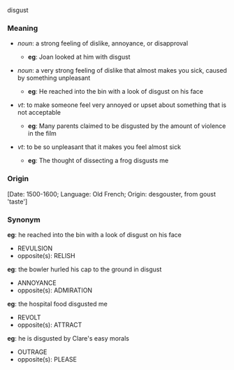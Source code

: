 disgust
### Meaning
+ _noun_: a strong feeling of dislike, annoyance, or disapproval
	+ __eg__: Joan looked at him with disgust
+ _noun_: a very strong feeling of dislike that almost makes you sick, caused by something unpleasant
	+ __eg__: He reached into the bin with a look of disgust on his face

+ _vt_: to make someone feel very annoyed or upset about something that is not acceptable
	+ __eg__: Many parents claimed to be disgusted by the amount of violence in the film
+ _vt_: to be so unpleasant that it makes you feel almost sick
	+ __eg__: The thought of dissecting a frog disgusts me

### Origin

[Date: 1500-1600; Language: Old French; Origin: desgouster, from goust 'taste']

### Synonym

__eg__: he reached into the bin with a look of disgust on his face

+ REVULSION
+ opposite(s): RELISH

__eg__: the bowler hurled his cap to the ground in disgust

+ ANNOYANCE
+ opposite(s): ADMIRATION

__eg__: the hospital food disgusted me

+ REVOLT
+ opposite(s): ATTRACT

__eg__: he is disgusted by Clare's easy morals

+ OUTRAGE
+ opposite(s): PLEASE


